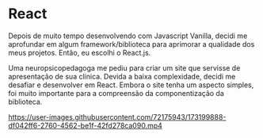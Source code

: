 # React

Depois de muito tempo desenvolvendo com Javascript Vanilla, decidi me aprofundar em algum framework/biblioteca para aprimorar a qualidade dos meus projetos. Então, eu escolhi o React.js.

Uma neuropsicopedagoga me pediu para criar um site que servisse de apresentação de sua clínica. Devida a baixa complexidade, decidi me desafiar e desenvolver em React. Embora o site tenha um aspecto simples, foi muito importante para a compreensão da componentização da biblioteca.

https://user-images.githubusercontent.com/72175943/173199888-df042ff6-2760-4562-be1f-42fd278ca090.mp4


